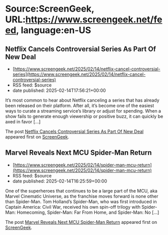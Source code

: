 # Source:ScreenGeek, URL:https://www.screengeek.net/feed, language:en-US

## Netflix Cancels Controversial Series As Part Of New Deal
 - [https://www.screengeek.net/2025/02/14/netflix-cancel-controversial-series](https://www.screengeek.net/2025/02/14/netflix-cancel-controversial-series)
 - RSS feed: $source
 - date published: 2025-02-14T17:56:21+00:00

<p>It&#8217;s most common to hear about Netflix canceling a series that has already been released on their platform. After all, it&#8217;s become one of the easiest ways to curate a streaming service&#8217;s library or adjust for spending. When a show fails to generate enough viewership or positive buzz, it can quickly be axed in favor [...]</p>
<p>The post <a href="https://www.screengeek.net/2025/02/14/netflix-cancel-controversial-series/">Netflix Cancels Controversial Series As Part Of New Deal</a> appeared first on <a href="https://www.screengeek.net">ScreenGeek</a>.</p>

## Marvel Reveals Next MCU Spider-Man Return
 - [https://www.screengeek.net/2025/02/14/spider-man-mcu-return](https://www.screengeek.net/2025/02/14/spider-man-mcu-return)
 - RSS feed: $source
 - date published: 2025-02-14T16:25:59+00:00

<p>One of the superheroes that continues to be a large part of the MCU, aka Marvel Cinematic Universe, as the franchise moves forward is none other than Spider-Man. Tom Holland&#8217;s Spider-Man, who was first introduced in Captain America: Civil War, received his own spin-off trilogy with Spider-Man: Homecoming, Spider-Man: Far From Home, and Spider-Man: No [...]</p>
<p>The post <a href="https://www.screengeek.net/2025/02/14/spider-man-mcu-return/">Marvel Reveals Next MCU Spider-Man Return</a> appeared first on <a href="https://www.screengeek.net">ScreenGeek</a>.</p>

